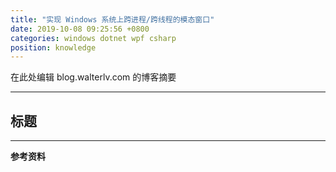 ```yaml
---
title: "实现 Windows 系统上跨进程/跨线程的模态窗口"
date: 2019-10-08 09:25:56 +0800
categories: windows dotnet wpf csharp
position: knowledge
---
```


在此处编辑 blog.walterlv.com 的博客摘要

---

<div id="toc"></div>

## 标题

---

**参考资料**